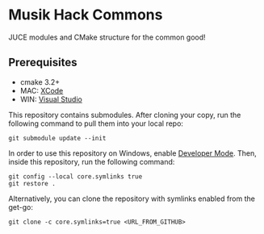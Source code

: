 # Musik Hack Commons

JUCE modules and CMake structure for the common good!

## Prerequisites

- cmake 3.2+
- MAC: [XCode](https://apps.apple.com/us/app/xcode/id497799835)
- WIN: [Visual Studio](https://visualstudio.microsoft.com)

This repository contains submodules. After cloning your copy, run the following command to pull them into your local repo:

    git submodule update --init

In order to use this repository on Windows, enable [Developer Mode](https://learn.microsoft.com/en-us/windows/apps/get-started/enable-your-device-for-development). Then, inside this repository, run the following command:

    git config --local core.symlinks true
    git restore .

Alternatively, you can clone the repository with symlinks enabled from the get-go:

    git clone -c core.symlinks=true <URL_FROM_GITHUB>
